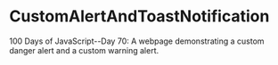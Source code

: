 # CustomAlertAndToastNotification
100 Days of JavaScript--Day 70: A webpage demonstrating a custom danger alert and a custom warning alert.
